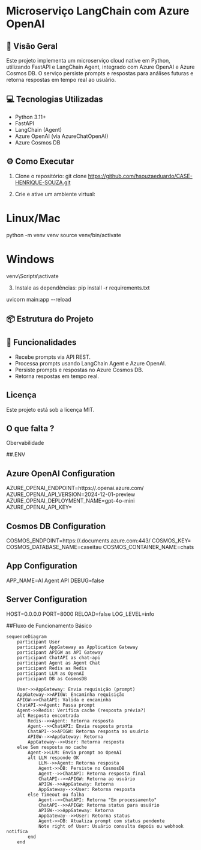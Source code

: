 # Microserviço LangChain com Azure OpenAI

## 🚀 Visão Geral

Este projeto implementa um microserviço cloud native em Python, utilizando FastAPI e LangChain Agent, integrado com Azure OpenAI e Azure Cosmos DB. O serviço persiste prompts e respostas para análises futuras e retorna respostas em tempo real ao usuário.

## 💻 Tecnologias Utilizadas

- Python 3.11+
- FastAPI
- LangChain (Agent)
- Azure OpenAI (via AzureChatOpenAI)
- Azure Cosmos DB

## ⚙️ Como Executar

1. Clone o repositório:
git clone https://github.com/hsouzaeduardo/CASE-HENRIQUE-SOUZA.git

2. Crie e ative um ambiente virtual:
# Linux/Mac 
python -m venv venv source venv/bin/activate 
# Windows
venv\Scripts\activate

3. Instale as dependências:
pip install -r requirements.txt

uvicorn main:app --reload

## 📦 Estrutura do Projeto

## 📝 Funcionalidades

- Recebe prompts via API REST.
- Processa prompts usando LangChain Agent e Azure OpenAI.
- Persiste prompts e respostas no Azure Cosmos DB.
- Retorna respostas em tempo real.

## Licença
Este projeto está sob a licença MIT.

## O que falta ?
Obervabilidade

##.ENV

## Azure OpenAI Configuration
AZURE_OPENAI_ENDPOINT=https://<seu-endpoint>.openai.azure.com/
AZURE_OPENAI_API_VERSION=2024-12-01-preview
AZURE_OPENAI_DEPLOYMENT_NAME=gpt-4o-mini
AZURE_OPENAI_API_KEY=<sua-chave-aqui>

## Cosmos DB Configuration

COSMOS_ENDPOINT=https://<seu-endpoint-cosmos>.documents.azure.com:443/
COSMOS_KEY=<sua-chave-cosmos-aqui>
COSMOS_DATABASE_NAME=caseitau
COSMOS_CONTAINER_NAME=chats

## App Configuration
APP_NAME=AI Agent API
DEBUG=false

## Server Configuration
HOST=0.0.0.0
PORT=8000
RELOAD=false
LOG_LEVEL=info

##Fluxo de Funcionamento Básico
```mermaid
sequenceDiagram
    participant User
    participant AppGateway as Application Gateway
    participant APIGW as API Gateway
    participant ChatAPI as chat-api
    participant Agent as Agent Chat
    participant Redis as Redis
    participant LLM as OpenAI
    participant DB as CosmosDB

    User->>AppGateway: Envia requisição (prompt)
    AppGateway->>APIGW: Encaminha requisição
    APIGW->>ChatAPI: Valida e encaminha
    ChatAPI->>Agent: Passa prompt
    Agent->>Redis: Verifica cache (resposta prévia?)
    alt Resposta encontrada
        Redis-->>Agent: Retorna resposta
        Agent-->>ChatAPI: Envia resposta pronta
        ChatAPI-->>APIGW: Retorna resposta ao usuário
        APIGW-->>AppGateway: Retorna
        AppGateway-->>User: Retorna resposta
    else Sem resposta no cache
        Agent->>LLM: Envia prompt ao OpenAI
        alt LLM responde OK
            LLM-->>Agent: Retorna resposta
            Agent->>DB: Persiste no CosmosDB
            Agent-->>ChatAPI: Retorna resposta final
            ChatAPI-->>APIGW: Retorna ao usuário
            APIGW-->>AppGateway: Retorna
            AppGateway-->>User: Retorna resposta
        else Timeout ou falha
            Agent-->>ChatAPI: Retorna "Em processamento"
            ChatAPI-->>APIGW: Retorna status para usuário
            APIGW-->>AppGateway: Retorna
            AppGateway-->>User: Retorna status
            Agent->>DB: Atualiza prompt com status pendente
            Note right of User: Usuário consulta depois ou webhook notifica
        end
    end
```
